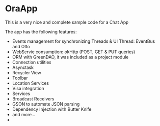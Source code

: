 # OraApp
This is a very nice and complete sample code for a Chat App

The app has the following features:

- Events management for synchronizing Threads & UI Thread: EventBus and Otto
- WebServie consumption: okHttp (POST, GET & PUT queries)
- ORM with GreenDAO, it was included as a project module
- Connection utilities
- Asynctask
- Recycler View
- Toolbar
- Location Services
- Visa integration
- Services
- Broadcast Receivers
- GSON to automate JSON parsing
- Dependency Injection with Butter Knife
- and more...
- 
